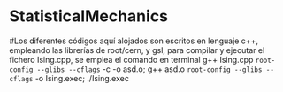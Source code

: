 # StatisticalMechanics
#Los diferentes códigos aquí alojados son escritos en lenguaje c++, empleando las librerías de root/cern, y gsl,  para compilar y ejecutar el fichero Ising.cpp, se emplea el comando en terminal
g++ Ising.cpp `root-config --glibs --cflags` -c -o asd.o; g++ asd.o `root-config --glibs --cflags` -o Ising.exec; ./Ising.exec
